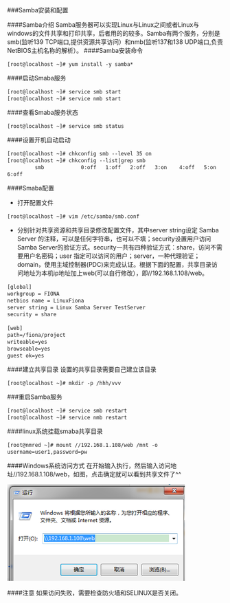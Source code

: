 ###Samba安装和配置

####Samba介绍
Samba服务器可以实现Linux与Linux之间或者Linux与windows的文件共享和打印共享，后者用的的较多。Samba有两个服务，分别是smb(监听139 TCP端口,提供资源共享访问）和nmb(监听137和138 UDP端口,负责NetBIOS主机名称的解析）。
####Samba安装命令

```
[root@localhost ~]# yum install -y samba* 
```

####启动Smaba服务
```
[root@localhost ~]# service smb start
[root@localhost ~]# service nmb start
```
####查看Smaba服务状态
```
[root@localhost ~]# service smb status
```
####设置开机自动启动
```
[root@localhost ~]# chkconfig smb --level 35 on
[root@localhost ~]# chkconfig --list|grep smb
         smb            0:off	1:off	2:off	3:on	4:off	5:on	6:off
```
####Smaba配置
- 打开配置文件
```
[root@localhost ~]# vim /etc/samba/smb.conf
```
- 分别针对共享资源和共享目录修改配置文件，其中server string设定 Samba Server 的注释，可以是任何字符串，也可以不填；security设置用户访问Samba Server的验证方式。security一共有四种验证方式：share，访问不需要用户名密码；user 指定可以访问的用户；server，一种代理验证；domain，使用主域控制器(PDC)来完成认证。根据下面的配置，共享目录访问地址为本机ip地址加上web(可以自行修改），即//192.168.1.108/web。

``` 
[global]
workgroup = FIONA
netbios name = LinuxFiona
server string = Linux Samba Server TestServer
security = share

[web]
path=/fiona/project
writeable=yes
browseable=yes
guest ok=yes
```
####建立共享目录
设置的共享目录需要自己建立该目录 
```
[root@localhost ~]# mkdir -p /hhh/vvv 
```       
###重启Samba服务
```
[root@localhost ~]# service smb restart 
[root@localhost ~]# service nmb restart
```
####linux系统挂载smaba共享目录
```
[root@nmred ~]# mount //192.168.1.108/web /mnt -o username=user1,password=pw
```
####Windows系统访问方式
在开始输入执行，然后输入访问地址//192.168.1.108/web，如图，点击确定就可以看到共享文件了^^

![](/assets/QQ截图20170108195240.png)

####注意
如果访问失败，需要检查防火墙和SELINUX是否关闭。
